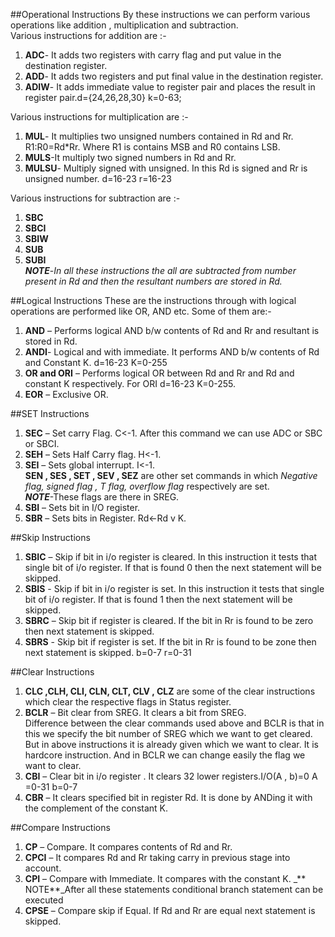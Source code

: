 ##Operational Instructions
By these instructions we can perform various operations like addition , multiplication and subtraction.  
Various instructions for addition are :-  
 1. **ADC**- It adds two registers with carry flag and put value in the destination register.
 2. **ADD**- It adds two registers and put final value in the destination register.
 3. **ADIW**- It adds immediate value to register pair and places the result in register pair.d={24,26,28,30}                        k=0-63;

Various instructions for multiplication are :-
 1. **MUL**- It multiplies two unsigned numbers contained in Rd and Rr. R1:R0=Rd*Rr. Where R1 is contains MSB and R0 contains LSB.  
 2. **MULS**-It multiply two signed numbers in Rd and Rr.
 3. **MULSU**- Multiply signed with unsigned. In this Rd is signed and Rr is unsigned number. d=16-23   r=16-23

Various instructions for subtraction are :-
 1. **SBC**
 2. **SBCI**
 3. **SBIW**
 4. **SUB**
 5. **SUBI**  
 _**NOTE**_-_In all these instructions the all are subtracted from number present in Rd and then the resultant numbers are stored in Rd._    

##Logical Instructions
These are the instructions through with logical operations are performed like OR, AND etc.  Some of them are:-
 1. **AND** – Performs logical AND b/w contents of Rd and Rr and resultant is stored in Rd.
 2. **ANDI**- Logical and with immediate. It performs AND b/w contents of Rd and Constant K. d=16-23      K=0-255
 3. **OR and ORI** – Performs logical OR between Rd and Rr and Rd and constant K respectively. For ORI d=16-23      K=0-255.
 4. **EOR** – Exclusive OR.  

##SET Instructions
 1. **SEC** – Set carry Flag. C<-1. After this command we can use ADC or SBC or SBCI.
 2. **SEH** – Sets Half Carry flag. H<-1.
 3. **SEI** – Sets global interrupt. I<-1.  
  **SEN , SES , SET , SEV , SEZ** are other set commands in which _Negative flag, signed flag , T flag, overflow flag_ respectively are set.  
_**NOTE**_-These flags are there in SREG.
 4. **SBI** – Sets bit in I/O register.
 5. **SBR** – Sets bits in Register. Rd<-Rd v K. 

##Skip Instructions
 1. **SBIC** – Skip if bit in i/o register is cleared. In this instruction it tests that single bit of i/o register. If that is found 0 then the next statement will be skipped.
 2. **SBIS** - Skip if bit in i/o register is set. In this instruction it tests that single bit of i/o register. If that is found 1 then the next statement will be skipped.
 3. **SBRC** – Skip bit if register is cleared. If the bit in Rr is found to be zero then next statement is skipped. 
 4. **SBRS** - Skip bit if register is set. If the bit in Rr is found to be zone then next statement is skipped. b=0-7 r=0-31

##Clear Instructions
 1. **CLC ,CLH, CLI, CLN, CLT, CLV , CLZ** are some of the clear instructions which clear the respective flags in Status register.
 2. **BCLR** – Bit clear from SREG. It clears a bit from SREG.  
               Difference between the clear commands used above and BCLR is that in this we specify the bit number of SREG which we want to get cleared. But in above instructions it is already given which we want to clear. It is hardcore instruction. And in BCLR we can change easily the flag we want to clear.
 3. **CBI** – Clear bit in i/o register . It clears 32 lower registers.I/O(A , b)=0 A =0-31 b=0-7
 4. **CBR** – It clears specified bit in register Rd. It is done by ANDing it with the complement of the constant K.  

##Compare Instructions
 1. **CP** – Compare. It compares contents of Rd and Rr.
 2. **CPCI** – It compares Rd and Rr taking carry in previous stage into account.  
 3. **CPI** – Compare with Immediate. It compares with the constant K.
_** NOTE**_After all these statements conditional branch statement can be executed 
 4. **CPSE** – Compare skip if Equal. If Rd and Rr are equal next statement is skipped.








 
 






 










 
 



